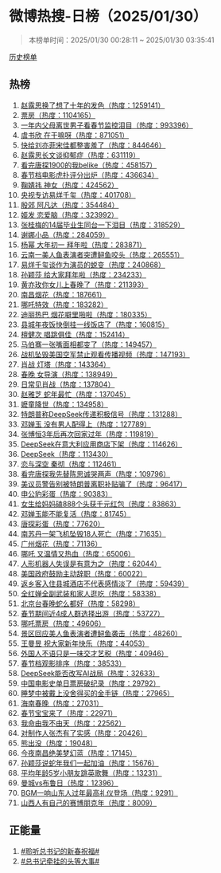 <h1>
微博热搜-日榜（2025/01/30）
</h1>
<blockquote>
<p>
本榜单时间：2025/01/30 00:28:11 ~ 2025/01/30 03:35:41
</p>
</blockquote>
<p>
<a href="https://github.com/daifee/weibo-hot-search/tree/main/archives/daily">历史榜单</a>
</p>
<h2>
热榜
</h2>
<ol>

<li>
<a href="https://s.weibo.com/weibo?q=%23%E8%B5%B5%E9%9C%B2%E6%80%9D%E6%8D%A2%E4%BA%86%E6%83%B3%E4%BA%86%E5%8D%81%E5%B9%B4%E7%9A%84%E5%8F%91%E8%89%B2%23" target="weibo">
赵露思换了想了十年的发色（热度：1259141）
</a>
</li>

<li>
<a href="https://s.weibo.com/weibo?q=%23%E7%A5%A8%E6%88%BF%23" target="weibo">
票房（热度：1104165）
</a>
</li>

<li>
<a href="https://s.weibo.com/weibo?q=%23%E4%B8%80%E5%B9%B4%E5%86%85%E7%88%B6%E6%AF%8D%E7%A6%BB%E4%B8%96%E7%94%B7%E5%AD%90%E7%9C%8B%E6%98%A5%E8%8A%82%E7%9B%91%E6%8E%A7%E6%B3%AA%E7%9B%AE%23" target="weibo">
一年内父母离世男子看春节监控泪目（热度：993396）
</a>
</li>

<li>
<a href="https://s.weibo.com/weibo?q=%23%E8%99%9E%E4%B9%A6%E6%AC%A3%20%E5%9C%A8%E5%B9%B2%E5%98%9B%E5%91%80%23" target="weibo">
虞书欣 在干嘛呀（热度：871051）
</a>
</li>

<li>
<a href="https://s.weibo.com/weibo?q=%23%E5%BF%AB%E7%BB%99%E5%88%98%E4%BA%A6%E8%8F%B2%E5%AE%8B%E4%BD%B3%E9%83%BD%E6%95%B4%E5%AE%B3%E7%BE%9E%E4%BA%86%23" target="weibo">
快给刘亦菲宋佳都整害羞了（热度：844646）
</a>
</li>

<li>
<a href="https://s.weibo.com/weibo?q=%23%E8%B5%B5%E9%9C%B2%E6%80%9D%E9%95%BF%E6%96%87%E8%B0%88%E6%8A%91%E9%83%81%E7%97%87%23" target="weibo">
赵露思长文谈抑郁症（热度：631119）
</a>
</li>

<li>
<a href="https://s.weibo.com/weibo?q=%23%E7%9C%8B%E5%AE%8C%E5%94%90%E6%8E%A21900%E7%9A%84%E6%88%91belike%23" target="weibo">
看完唐探1900的我belike（热度：458157）
</a>
</li>

<li>
<a href="https://s.weibo.com/weibo?q=%23%E6%98%A5%E8%8A%82%E6%A1%A3%E7%94%B5%E5%BD%B1%E8%99%8E%E6%89%91%E8%AF%84%E5%88%86%E5%87%BA%E7%82%89%23" target="weibo">
春节档电影虎扑评分出炉（热度：436634）
</a>
</li>

<li>
<a href="https://s.weibo.com/weibo?q=%23%E9%9E%A0%E5%A9%A7%E7%A5%8E%20%E7%A5%9E%E5%A5%B3%23" target="weibo">
鞠婧祎 神女（热度：424562）
</a>
</li>

<li>
<a href="https://s.weibo.com/weibo?q=%23%E5%A4%AE%E8%A7%86%E4%B8%93%E8%AE%BF%E6%98%93%E7%83%8A%E5%8D%83%E7%8E%BA%23" target="weibo">
央视专访易烊千玺（热度：401708）
</a>
</li>

<li>
<a href="https://s.weibo.com/weibo?q=%23%E6%AE%B7%E9%83%8A%20%E9%98%BF%E5%87%A1%E8%BE%BE%23" target="weibo">
殷郊 阿凡达（热度：354484）
</a>
</li>

<li>
<a href="https://s.weibo.com/weibo?q=%23%E5%A7%AC%E5%8F%91%20%E6%81%8B%E7%88%B1%E8%84%91%23" target="weibo">
姬发 恋爱脑（热度：323992）
</a>
</li>

<li>
<a href="https://s.weibo.com/weibo?q=%23%E5%BC%A0%E6%A1%82%E6%A2%85%E7%9A%8414%E5%B1%8A%E6%AF%95%E4%B8%9A%E7%94%9F%E5%90%8C%E5%8F%B0%E4%B8%80%E4%B8%8B%E6%B3%AA%E7%9B%AE%23" target="weibo">
张桂梅的14届毕业生同台一下泪目（热度：318529）
</a>
</li>

<li>
<a href="https://s.weibo.com/weibo?q=%23%E8%B0%A2%E5%A8%9C%E5%B0%8F%E5%93%81%23" target="weibo">
谢娜小品（热度：284059）
</a>
</li>

<li>
<a href="https://s.weibo.com/weibo?q=%23%E6%9D%A8%E5%B9%82%20%E5%A4%A7%E5%B9%B4%E5%88%9D%E4%B8%80%20%E6%8B%9C%E5%B9%B4%E5%95%A6%23" target="weibo">
杨幂 大年初一 拜年啦（热度：283871）
</a>
</li>

<li>
<a href="https://s.weibo.com/weibo?q=%23%E4%BA%91%E5%8D%97%E4%B8%80%E7%BE%8E%E4%BA%BA%E9%B1%BC%E8%A1%A8%E6%BC%94%E8%80%85%E7%AA%81%E9%81%AD%E9%B2%9F%E9%B1%BC%E5%92%AC%E5%A4%B4%23" target="weibo">
云南一美人鱼表演者突遭鲟鱼咬头（热度：265551）
</a>
</li>

<li>
<a href="https://s.weibo.com/weibo?q=%23%E6%98%93%E7%83%8A%E5%8D%83%E7%8E%BA%E8%B0%88%E4%BD%9C%E4%B8%BA%E6%BC%94%E5%91%98%E7%9A%84%E8%9C%95%E5%8F%98%23" target="weibo">
易烊千玺谈作为演员的蜕变（热度：240868）
</a>
</li>

<li>
<a href="https://s.weibo.com/weibo?q=%23%E5%AD%99%E9%A2%96%E8%8E%8E%20%E7%BB%99%E5%A4%A7%E5%AE%B6%E6%8B%9C%E5%B9%B4%E5%95%A6%23" target="weibo">
孙颖莎 给大家拜年啦（热度：234233）
</a>
</li>

<li>
<a href="https://s.weibo.com/weibo?q=%23%E9%BB%84%E4%BA%A6%E7%8E%AB%E4%BD%A0%E5%A5%B3%E5%84%BF%E4%B8%8A%E6%98%A5%E6%99%9A%E4%BA%86%23" target="weibo">
黄亦玫你女儿上春晚了（热度：211393）
</a>
</li>

<li>
<a href="https://s.weibo.com/weibo?q=%23%E5%8D%97%E6%98%8C%E7%83%9F%E8%8A%B1%23" target="weibo">
南昌烟花（热度：187661）
</a>
</li>

<li>
<a href="https://s.weibo.com/weibo?q=%23%E5%93%AA%E5%90%92%E7%89%B9%E6%95%88%23" target="weibo">
哪吒特效（热度：183282）
</a>
</li>

<li>
<a href="https://s.weibo.com/weibo?q=%23%E8%BF%AA%E4%B8%BD%E7%83%AD%E5%B7%B4%20%E7%83%9F%E8%8A%B1%E5%99%BC%E9%87%8C%E5%95%AA%E5%95%A6%23" target="weibo">
迪丽热巴 烟花噼里啪啦（热度：180335）
</a>
</li>

<li>
<a href="https://s.weibo.com/weibo?q=%23%E5%8E%BF%E5%9F%8E%E5%B9%B4%E5%A4%9C%E9%A5%AD%E5%BF%AB%E5%80%92%E6%8C%82%E4%B8%80%E7%BA%BF%E9%A5%AD%E5%BA%97%E4%BA%86%23" target="weibo">
县城年夜饭快倒挂一线饭店了（热度：160815）
</a>
</li>

<li>
<a href="https://s.weibo.com/weibo?q=%23%E6%AA%80%E5%81%A5%E6%AC%A1%20%E5%94%B1%E8%B7%B3%E4%BF%B1%E4%BD%B3%23" target="weibo">
檀健次 唱跳俱佳（热度：152414）
</a>
</li>

<li>
<a href="https://s.weibo.com/weibo?q=%23%E9%A9%AC%E4%BC%AF%E9%AA%9E%E4%B8%80%E5%BC%A0%E5%98%B4%E9%9D%A2%E7%9B%B8%E9%83%BD%E5%8F%98%E4%BA%86%23" target="weibo">
马伯骞一张嘴面相都变了（热度：149457）
</a>
</li>

<li>
<a href="https://s.weibo.com/weibo?q=%23%E6%88%98%E6%9C%BA%E5%9D%A0%E6%AF%81%E7%BE%8E%E5%9B%BD%E7%A9%BA%E5%86%9B%E7%A6%81%E6%AD%A2%E8%A7%82%E7%9C%8B%E4%BC%A0%E6%92%AD%E8%A7%86%E9%A2%91%23" target="weibo">
战机坠毁美国空军禁止观看传播视频（热度：147193）
</a>
</li>

<li>
<a href="https://s.weibo.com/weibo?q=%23%E8%82%96%E6%88%98%20%E7%81%AF%E5%A1%94%23" target="weibo">
肖战 灯塔（热度：143364）
</a>
</li>

<li>
<a href="https://s.weibo.com/weibo?q=%23%E6%98%A5%E6%99%9A%20%E5%A5%B3%E5%AF%BC%E6%BC%94%23" target="weibo">
春晚 女导演（热度：138949）
</a>
</li>

<li>
<a href="https://s.weibo.com/weibo?q=%23%E6%97%A5%E5%B8%B8%E8%A7%81%E8%82%96%E6%88%98%23" target="weibo">
日常见肖战（热度：137804）
</a>
</li>

<li>
<a href="https://s.weibo.com/weibo?q=%23%E8%B5%B5%E9%9B%85%E8%8A%9D%20%E8%9B%87%E5%B9%B4%E6%9C%80%E5%BF%99%23" target="weibo">
赵雅芝 蛇年最忙（热度：137045）
</a>
</li>

<li>
<a href="https://s.weibo.com/weibo?q=%23%E5%AC%B7%E7%AB%A5%E9%99%8D%E4%B8%96%23" target="weibo">
嬷童降世（热度：134958）
</a>
</li>

<li>
<a href="https://s.weibo.com/weibo?q=%23%E7%89%B9%E6%9C%97%E6%99%AE%E7%A7%B0DeepSeek%E4%BC%A0%E9%80%92%E7%A7%AF%E6%9E%81%E4%BF%A1%E5%8F%B7%23" target="weibo">
特朗普称DeepSeek传递积极信号（热度：131288）
</a>
</li>

<li>
<a href="https://s.weibo.com/weibo?q=%23%E9%82%93%E5%A9%B5%E7%8E%89%20%E6%B2%A1%E6%9C%89%E7%94%B7%E4%BA%BA%E9%85%8D%E5%BE%97%E4%B8%8A%23" target="weibo">
邓婵玉 没有男人配得上（热度：127789）
</a>
</li>

<li>
<a href="https://s.weibo.com/weibo?q=%23%E5%BC%A0%E5%8D%9A%E6%81%923%E5%B9%B4%E5%90%8E%E5%86%8D%E6%AC%A1%E5%9B%9E%E5%AE%B6%E8%BF%87%E5%B9%B4%23" target="weibo">
张博恒3年后再次回家过年（热度：119819）
</a>
</li>

<li>
<a href="https://s.weibo.com/weibo?q=%23DeepSeek%E5%9C%A8%E6%84%8F%E5%A4%A7%E5%88%A9%E5%BA%94%E7%94%A8%E5%95%86%E5%BA%97%E4%B8%8B%E6%9E%B6%23" target="weibo">
DeepSeek在意大利应用商店下架（热度：114626）
</a>
</li>

<li>
<a href="https://s.weibo.com/weibo?q=%23DeepSeek%23" target="weibo">
DeepSeek（热度：113430）
</a>
</li>

<li>
<a href="https://s.weibo.com/weibo?q=%23%E6%81%8B%E4%B8%8E%E6%B7%B1%E7%A9%BA%20%E7%A7%A6%E5%BD%BB%23" target="weibo">
恋与深空 秦彻（热度：112461）
</a>
</li>

<li>
<a href="https://s.weibo.com/weibo?q=%23%E7%9C%8B%E5%AE%8C%E5%94%90%E6%8E%A2%E6%88%91%E5%85%88%E6%9B%BF%E9%99%88%E6%80%9D%E8%AF%9A%E5%93%AD%E4%B8%A4%E5%A3%B0%23" target="weibo">
看完唐探我先替陈思诚哭两声（热度：109796）
</a>
</li>

<li>
<a href="https://s.weibo.com/weibo?q=%23%E7%BE%8E%E8%AE%AE%E5%91%98%E8%AD%A6%E5%91%8A%E5%88%AB%E8%A2%AB%E7%89%B9%E6%9C%97%E6%99%AE%E7%A6%BB%E8%81%8C%E8%A1%A5%E8%B4%B4%E9%AA%97%E4%BA%86%23" target="weibo">
美议员警告别被特朗普离职补贴骗了（热度：96417）
</a>
</li>

<li>
<a href="https://s.weibo.com/weibo?q=%23%E7%94%B3%E5%85%AC%E8%B1%B9%E5%BD%A9%E8%9B%8B%23" target="weibo">
申公豹彩蛋（热度：90383）
</a>
</li>

<li>
<a href="https://s.weibo.com/weibo?q=%23%E5%A5%B3%E7%94%9F%E7%BB%99%E5%A6%88%E5%A6%88%E7%A3%95888%E4%B8%AA%E5%A4%B4%E8%8E%B7%E5%8D%83%E5%85%83%E7%BA%A2%E5%8C%85%23" target="weibo">
女生给妈妈磕888个头获千元红包（热度：83863）
</a>
</li>

<li>
<a href="https://s.weibo.com/weibo?q=%23%E9%82%93%E5%A9%B5%E7%8E%89%E8%83%BD%E4%B8%8D%E8%83%BD%E5%A4%8D%E6%B4%BB%23" target="weibo">
邓婵玉能不能复活（热度：81745）
</a>
</li>

<li>
<a href="https://s.weibo.com/weibo?q=%23%E5%94%90%E6%8E%A2%E5%BD%A9%E8%9B%8B%23" target="weibo">
唐探彩蛋（热度：77620）
</a>
</li>

<li>
<a href="https://s.weibo.com/weibo?q=%23%E5%8D%97%E8%8B%8F%E4%B8%B9%E4%B8%80%E6%9E%B6%E9%A3%9E%E6%9C%BA%E5%9D%A0%E6%AF%8118%E4%BA%BA%E6%AD%BB%E4%BA%A1%23" target="weibo">
南苏丹一架飞机坠毁18人死亡（热度：71635）
</a>
</li>

<li>
<a href="https://s.weibo.com/weibo?q=%23%E5%B9%BF%E5%B7%9E%E7%83%9F%E8%8A%B1%23" target="weibo">
广州烟花（热度：71136）
</a>
</li>

<li>
<a href="https://s.weibo.com/weibo?q=%23%E5%93%AA%E5%90%92%20%E5%8F%88%E6%B8%A9%E6%83%85%E5%8F%88%E7%83%AD%E8%A1%80%23" target="weibo">
哪吒 又温情又热血（热度：65006）
</a>
</li>

<li>
<a href="https://s.weibo.com/weibo?q=%23%E4%BA%BA%E5%BD%A2%E6%9C%BA%E5%99%A8%E4%BA%BA%E5%A4%B1%E8%AF%AF%E6%98%AF%E6%9C%89%E6%84%8F%E4%B8%BA%E4%B9%8B%23" target="weibo">
人形机器人失误是有意为之（热度：62044）
</a>
</li>

<li>
<a href="https://s.weibo.com/weibo?q=%23%E7%BE%8E%E5%9B%BD%E6%94%BF%E5%BA%9C%E9%BC%93%E5%8A%B1%E4%B8%BB%E5%8A%A8%E8%BE%9E%E8%81%8C%23" target="weibo">
美国政府鼓励主动辞职（热度：60022）
</a>
</li>

<li>
<a href="https://s.weibo.com/weibo?q=%23%E8%BF%94%E4%B9%A1%E5%AE%A2%E5%85%A5%E4%BD%8F%E5%8E%BF%E5%9F%8E%E9%85%92%E5%BA%97%E4%B8%8D%E4%BB%A3%E8%A1%A8%E6%84%9F%E6%83%85%E6%B7%A1%E4%BA%86%23" target="weibo">
返乡客入住县城酒店不代表感情淡了（热度：59439）
</a>
</li>

<li>
<a href="https://s.weibo.com/weibo?q=%23%E5%85%A8%E7%BA%A2%E5%A9%B5%E5%85%A8%E5%89%AF%E6%AD%A6%E8%A3%85%E5%92%8C%E5%AE%B6%E4%BA%BA%E9%80%9B%E5%90%83%23" target="weibo">
全红婵全副武装和家人逛吃（热度：58338）
</a>
</li>

<li>
<a href="https://s.weibo.com/weibo?q=%23%E5%8C%97%E4%BA%AC%E5%8F%B0%E6%98%A5%E6%99%9A%E8%9B%87%E4%B9%88%E9%83%BD%E5%A5%BD%23" target="weibo">
北京台春晚蛇么都好（热度：58298）
</a>
</li>

<li>
<a href="https://s.weibo.com/weibo?q=%23%E6%98%A5%E8%8A%82%E6%9C%9F%E9%97%B4%E8%BF%914%E6%88%90%E4%BA%BA%E7%BE%A4%E9%80%89%E6%8B%A9%E5%87%BA%E6%B8%B8%23" target="weibo">
春节期间近4成人群选择出游（热度：53727）
</a>
</li>

<li>
<a href="https://s.weibo.com/weibo?q=%23%E5%93%AA%E5%90%92%E7%A5%A8%E6%88%BF%23" target="weibo">
哪吒票房（热度：49606）
</a>
</li>

<li>
<a href="https://s.weibo.com/weibo?q=%23%E6%99%AF%E5%8C%BA%E5%9B%9E%E5%BA%94%E7%BE%8E%E4%BA%BA%E9%B1%BC%E8%A1%A8%E6%BC%94%E8%80%85%E9%81%AD%E9%B2%9F%E9%B1%BC%E8%A2%AD%E5%87%BB%23" target="weibo">
景区回应美人鱼表演者遭鲟鱼袭击（热度：48260）
</a>
</li>

<li>
<a href="https://s.weibo.com/weibo?q=%23%E7%8E%8B%E6%9B%BC%E6%98%B1%20%E7%A5%9D%E5%A4%A7%E5%AE%B6%E6%96%B0%E5%B9%B4%E5%BF%AB%E4%B9%90%23" target="weibo">
王曼昱 祝大家新年快乐（热度：44053）
</a>
</li>

<li>
<a href="https://s.weibo.com/weibo?q=%23%E5%A4%96%E5%9B%BD%E4%BA%BA%E4%B8%8D%E8%AF%AD%E5%8F%AA%E6%98%AF%E4%B8%80%E5%91%B3%E4%BA%A4%E6%89%8D%E8%89%BA%E7%A8%8E%23" target="weibo">
外国人不语只是一味交才艺税（热度：40946）
</a>
</li>

<li>
<a href="https://s.weibo.com/weibo?q=%23%E6%98%A5%E8%8A%82%E6%A1%A3%E8%A7%82%E5%BD%B1%E6%8E%92%E5%BA%8F%23" target="weibo">
春节档观影排序（热度：38533）
</a>
</li>

<li>
<a href="https://s.weibo.com/weibo?q=%23DeepSeek%E8%83%BD%E5%90%A6%E6%94%B9%E5%86%99AI%E6%88%98%E5%B1%80%23" target="weibo">
DeepSeek能否改写AI战局（热度：32633）
</a>
</li>

<li>
<a href="https://s.weibo.com/weibo?q=%23%E4%B8%AD%E5%9B%BD%E7%94%B5%E5%BD%B1%E5%8F%B2%E5%8D%95%E6%97%A5%E7%A5%A8%E6%88%BF%E7%A0%B4%E7%BA%AA%E5%BD%95%23" target="weibo">
中国电影史单日票房破纪录（热度：29792）
</a>
</li>

<li>
<a href="https://s.weibo.com/weibo?q=%23%E7%9D%A1%E6%A2%A6%E4%B8%AD%E8%A2%AB%E6%88%B4%E4%B8%8A%E6%B2%A1%E8%88%8D%E5%BE%97%E4%B9%B0%E7%9A%84%E9%87%91%E6%89%8B%E9%93%BE%23" target="weibo">
睡梦中被戴上没舍得买的金手链（热度：27965）
</a>
</li>

<li>
<a href="https://s.weibo.com/weibo?q=%23%E6%B5%B7%E5%8D%97%E6%98%A5%E6%99%9A%23" target="weibo">
海南春晚（热度：27031）
</a>
</li>

<li>
<a href="https://s.weibo.com/weibo?q=%23%E6%98%A5%E8%8A%82%E5%AE%9D%E5%AE%9D%E6%9D%A5%E4%BA%86%23" target="weibo">
春节宝宝来了（热度：22971）
</a>
</li>

<li>
<a href="https://s.weibo.com/weibo?q=%23%E6%88%91%E5%91%BD%E7%94%B1%E6%88%91%E4%B8%8D%E7%94%B1%E5%A4%A9%23" target="weibo">
我命由我不由天（热度：22562）
</a>
</li>

<li>
<a href="https://s.weibo.com/weibo?q=%23%E5%AF%B9%E5%88%B6%E4%BD%9C%E4%BA%BA%E5%BC%A0%E6%9D%B0%E6%9C%89%E4%BA%86%E5%AE%9E%E6%84%9F%23" target="weibo">
对制作人张杰有了实感（热度：20426）
</a>
</li>

<li>
<a href="https://s.weibo.com/weibo?q=%23%E7%86%8A%E5%87%BA%E6%B2%A1%23" target="weibo">
熊出没（热度：19048）
</a>
</li>

<li>
<a href="https://s.weibo.com/weibo?q=%23%E4%BB%8A%E5%A4%9C%E5%8D%97%E6%98%8C%E7%BB%9D%E7%BE%8E%E6%A2%A6%E5%B9%BB%E8%93%9D%23" target="weibo">
今夜南昌绝美梦幻蓝（热度：17145）
</a>
</li>

<li>
<a href="https://s.weibo.com/weibo?q=%23%E5%AD%99%E9%A2%96%E8%8E%8E%E8%AF%B4%E8%9B%87%E5%B9%B4%E6%88%91%E4%BB%AC%E4%B8%80%E8%B5%B7%E5%8A%A0%E6%B2%B9%23" target="weibo">
孙颖莎说蛇年我们一起加油（热度：15676）
</a>
</li>

<li>
<a href="https://s.weibo.com/weibo?q=%23%E5%B9%B3%E5%9D%87%E5%B9%B4%E9%BE%845%E5%B2%81%E5%B0%8F%E6%9C%8B%E5%8F%8B%E8%B7%B3%E8%8B%B1%E6%AD%8C%E8%88%9E%23" target="weibo">
平均年龄5岁小朋友跳英歌舞（热度：13231）
</a>
</li>

<li>
<a href="https://s.weibo.com/weibo?q=%23%E6%9B%BC%E5%9F%8Evs%E5%B8%83%E9%B2%81%E6%97%A5%23" target="weibo">
曼城vs布鲁日（热度：12396）
</a>
</li>

<li>
<a href="https://s.weibo.com/weibo?q=%23BGM%E4%B8%80%E5%93%8D%E5%B1%B1%E4%B8%9C%E4%BA%BA%E8%BF%87%E5%B9%B4%E6%9C%80%E9%AB%98%E7%A4%BC%E4%BB%AA%E7%99%BB%E5%9C%BA%23" target="weibo">
BGM一响山东人过年最高礼仪登场（热度：9291）
</a>
</li>

<li>
<a href="https://s.weibo.com/weibo?q=%23%E5%B1%B1%E8%A5%BF%E4%BA%BA%E6%9C%89%E8%87%AA%E5%B7%B1%E7%9A%84%E8%B5%9B%E5%8D%9A%E6%9C%8B%E5%85%8B%E5%B9%B4%23" target="weibo">
山西人有自己的赛博朋克年（热度：8009）
</a>
</li>

</ol>
<h2>
正能量
</h2>
<ol>

<li>
<a href="https://s.weibo.com/weibo?q=%23%23%E8%81%86%E5%90%AC%E6%80%BB%E4%B9%A6%E8%AE%B0%E7%9A%84%E6%96%B0%E6%98%A5%E7%A5%9D%E7%A6%8F%23%23" target="weibo">
#聆听总书记的新春祝福#
</a>
</li>

<li>
<a href="https://s.weibo.com/weibo?q=%23%23%E6%80%BB%E4%B9%A6%E8%AE%B0%E7%89%B5%E6%8C%82%E7%9A%84%E5%A4%B4%E7%AD%89%E5%A4%A7%E4%BA%8B%23%23" target="weibo">
#总书记牵挂的头等大事#
</a>
</li>

</ol>